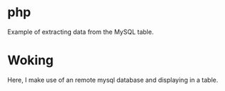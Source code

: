 # php
Example of extracting data from the MySQL table.

# Woking
Here, I make use of an remote mysql database and displaying in a table.
